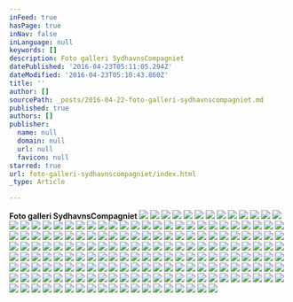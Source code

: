 ```yaml
---
inFeed: true
hasPage: true
inNav: false
inLanguage: null
keywords: []
description: Foto galleri SydhavnsCompagniet
datePublished: '2016-04-23T05:11:05.294Z'
dateModified: '2016-04-23T05:10:43.860Z'
title: ''
author: []
sourcePath: _posts/2016-04-22-foto-galleri-sydhavnscompagniet.md
published: true
authors: []
publisher:
  name: null
  domain: null
  url: null
  favicon: null
starred: true
url: foto-galleri-sydhavnscompagniet/index.html
_type: Article

---
```

**Foto galleri SydhavnsCompagniet**
![](https://the-grid-user-content.s3-us-west-2.amazonaws.com/927dde29-eebe-43a3-9691-5ea378447121.jpg)
![](https://the-grid-user-content.s3-us-west-2.amazonaws.com/e89d413c-5af3-48eb-aa4e-16b33f14053a.jpg)
![](https://the-grid-user-content.s3-us-west-2.amazonaws.com/e9273040-8ce4-486c-8b43-49105e9e15f2.jpg)
![](https://the-grid-user-content.s3-us-west-2.amazonaws.com/0cb766f4-23df-4917-9f79-a44e54d884b6.jpg)
![](https://the-grid-user-content.s3-us-west-2.amazonaws.com/d77d4a35-93cb-4ab1-a088-b41bffc21828.jpg)
![](https://the-grid-user-content.s3-us-west-2.amazonaws.com/90330643-ee32-4b84-9f8a-314326278551.jpg)
![](https://the-grid-user-content.s3-us-west-2.amazonaws.com/de1d4db2-d2bd-4e2d-8252-a07504c52c22.jpg)
![](https://the-grid-user-content.s3-us-west-2.amazonaws.com/8aab7634-bb86-4674-826b-e56d13b84f90.jpg)
![](https://the-grid-user-content.s3-us-west-2.amazonaws.com/8fda1b20-34aa-4a34-b818-db47b1af4a7d.jpg)
![](https://the-grid-user-content.s3-us-west-2.amazonaws.com/8bf05a66-d41d-4759-8f24-54da47479776.jpg)
![](https://the-grid-user-content.s3-us-west-2.amazonaws.com/e66cb86d-f62b-4c95-bf34-26de3eb5fe59.jpg)
![](https://the-grid-user-content.s3-us-west-2.amazonaws.com/e20361ba-8691-49b4-8d8a-a8e044c57082.jpg)
![](https://the-grid-user-content.s3-us-west-2.amazonaws.com/40b62cc4-ec12-4838-8d3f-ef7d7c0ed6a0.jpg)
![](https://the-grid-user-content.s3-us-west-2.amazonaws.com/3f46e831-1a18-4d97-b68c-b4252285f0f2.jpg)
![](https://the-grid-user-content.s3-us-west-2.amazonaws.com/85b1a8ed-c420-41e4-8728-c13d874ca986.jpg)
![](https://the-grid-user-content.s3-us-west-2.amazonaws.com/8507bb37-0ef3-43e5-a7f2-212d31d0eb49.jpg)
![](https://the-grid-user-content.s3-us-west-2.amazonaws.com/864d81ba-6c7e-45ee-a5e1-1a7bfe259bec.jpg)
![](https://the-grid-user-content.s3-us-west-2.amazonaws.com/1e624ef6-adb9-46df-b223-571f15632318.jpg)
![](https://the-grid-user-content.s3-us-west-2.amazonaws.com/5aaef4ed-cc05-468e-b8fc-b05c3387469d.jpg)
![](https://the-grid-user-content.s3-us-west-2.amazonaws.com/9c61bee4-9a38-4933-95df-2eccb77cac90.jpg)
![](https://the-grid-user-content.s3-us-west-2.amazonaws.com/547c4c90-5601-4f11-9e41-dd396b4b9b0d.jpg)
![](https://the-grid-user-content.s3-us-west-2.amazonaws.com/c2e1cde1-fcda-4674-9081-34ca71bf0cbd.jpg)
![](https://the-grid-user-content.s3-us-west-2.amazonaws.com/2f522d3b-8487-46ab-be89-de670bd4b1db.jpg)
![](https://the-grid-user-content.s3-us-west-2.amazonaws.com/070319e3-a2cf-4b34-98ce-a2be1edcd884.jpg)
![](https://the-grid-user-content.s3-us-west-2.amazonaws.com/24843249-dbcb-4fb5-918a-e882cf3bc359.jpg)
![](https://the-grid-user-content.s3-us-west-2.amazonaws.com/f2bbf3ba-6ac5-476b-a7d2-de6269bb7302.jpg)
![](https://the-grid-user-content.s3-us-west-2.amazonaws.com/4f7b4445-a029-4166-925e-8615ae0eedd7.jpg)
![](https://the-grid-user-content.s3-us-west-2.amazonaws.com/07b866a5-accd-47e8-8ea9-06874094a806.jpg)
![](https://the-grid-user-content.s3-us-west-2.amazonaws.com/0f10ed1f-77c9-4c76-894b-34ba475c2193.jpg)
![](https://the-grid-user-content.s3-us-west-2.amazonaws.com/381c7619-cfa7-4f94-8f3e-7212892bdeab.jpg)
![](https://the-grid-user-content.s3-us-west-2.amazonaws.com/ec8f6533-5740-4c8c-9695-0ce3f7ab33da.jpg)
![](https://the-grid-user-content.s3-us-west-2.amazonaws.com/74cdee37-8697-4438-b5e1-d9dacbb30a36.jpg)
![](https://the-grid-user-content.s3-us-west-2.amazonaws.com/a791b4c4-4e18-45e8-a285-89fcca0785ed.jpg)
![](https://the-grid-user-content.s3-us-west-2.amazonaws.com/18ccb86c-dedb-4bc1-9d14-de06add44283.jpg)
![](https://the-grid-user-content.s3-us-west-2.amazonaws.com/33eed0d3-52d9-4beb-a6a0-97fa4b8b5e64.jpg)
![](https://the-grid-user-content.s3-us-west-2.amazonaws.com/48576ea9-e2c9-458a-b89b-efcc0728c337.jpg)
![](https://the-grid-user-content.s3-us-west-2.amazonaws.com/94cf39ba-1887-4710-a8af-5b94b6f454eb.jpg)
![](https://the-grid-user-content.s3-us-west-2.amazonaws.com/5fbcd192-e114-4252-93d9-a837f0ecc98d.jpg)
![](https://the-grid-user-content.s3-us-west-2.amazonaws.com/1c096a7c-a4a8-449e-94c5-735ec12a4cbd.jpg)
![](https://the-grid-user-content.s3-us-west-2.amazonaws.com/850ceded-d4be-4576-844e-54fe9977804f.jpg)
![](https://the-grid-user-content.s3-us-west-2.amazonaws.com/19854170-e40f-46d9-a434-71ae5d324e67.jpg)
![](https://the-grid-user-content.s3-us-west-2.amazonaws.com/d7dda675-24c1-40dc-bb71-277e97fae60d.jpg)
![](https://the-grid-user-content.s3-us-west-2.amazonaws.com/c1a12bb4-3376-41c8-99e6-dd1ce6a5db75.jpg)
![](https://the-grid-user-content.s3-us-west-2.amazonaws.com/20ee00c1-6c15-4600-9b24-b6227722e7e5.jpg)
![](https://the-grid-user-content.s3-us-west-2.amazonaws.com/97b41bcb-0494-42a1-a0cf-8d52ec0078f8.jpg)
![](https://the-grid-user-content.s3-us-west-2.amazonaws.com/ae13734e-5cc5-40aa-93c8-9f546310889f.jpg)
![](https://the-grid-user-content.s3-us-west-2.amazonaws.com/d10e9019-a0eb-4b54-9350-e1de638035a9.jpg)
![](https://the-grid-user-content.s3-us-west-2.amazonaws.com/fa94ef64-2171-4e85-8735-9200caee9184.jpg)
![](https://the-grid-user-content.s3-us-west-2.amazonaws.com/233d1b0c-9881-4137-98ab-cfc5cd4cff25.jpg)
![](https://the-grid-user-content.s3-us-west-2.amazonaws.com/4d3a41cf-dd84-4c28-8880-5e542c96bcf3.jpg)
![](https://the-grid-user-content.s3-us-west-2.amazonaws.com/09bcb97e-cfae-443d-95d4-da237865bfeb.jpg)
![](https://the-grid-user-content.s3-us-west-2.amazonaws.com/0ba274b3-08b9-4a66-b02c-5d26fb6e4df4.jpg)
![](https://the-grid-user-content.s3-us-west-2.amazonaws.com/c8afd1d8-f10d-4b9c-8761-47119f82a397.jpg)
![](https://the-grid-user-content.s3-us-west-2.amazonaws.com/71615aab-1f0f-4381-946e-3ed576746db9.jpg)
![](https://the-grid-user-content.s3-us-west-2.amazonaws.com/4269d055-ddaf-49d3-a56d-fa90f32b9a0f.jpg)
![](https://the-grid-user-content.s3-us-west-2.amazonaws.com/2edba408-2980-4b55-abb5-cc3bc7b6f2f5.jpg)
![](https://the-grid-user-content.s3-us-west-2.amazonaws.com/ca320785-f2bf-4957-b5d8-fef471dfbf21.jpg)
![](https://the-grid-user-content.s3-us-west-2.amazonaws.com/5a81cd12-ac69-4dd8-beef-9f04fe7f2179.jpg)
![](https://the-grid-user-content.s3-us-west-2.amazonaws.com/39d4e49d-d35c-477e-8297-e2c5e15244ee.jpg)
![](https://the-grid-user-content.s3-us-west-2.amazonaws.com/0ab28eef-ba8d-46a3-bae8-145b3e00009e.jpg)
![](https://the-grid-user-content.s3-us-west-2.amazonaws.com/a0baba4e-b126-4d11-a009-fd1deb929596.jpg)
![](https://the-grid-user-content.s3-us-west-2.amazonaws.com/7b0ffb59-48a3-40a8-890c-b0a1dc6a44c5.jpg)
![](https://the-grid-user-content.s3-us-west-2.amazonaws.com/c21bbac1-e526-4bc5-ab85-92207da80fe4.jpg)
![](https://the-grid-user-content.s3-us-west-2.amazonaws.com/58b806a5-c0ed-4f47-a9b1-3d316759ffec.jpg)
![](https://the-grid-user-content.s3-us-west-2.amazonaws.com/63d37ecd-3330-4977-bb50-f0575976327a.jpg)
![](https://the-grid-user-content.s3-us-west-2.amazonaws.com/0a15453f-e044-47f3-a3f2-5d06c89daf5c.jpg)
![](https://the-grid-user-content.s3-us-west-2.amazonaws.com/8922af19-5469-48ab-af16-5bae9f091dca.jpg)
![](https://the-grid-user-content.s3-us-west-2.amazonaws.com/c04556c6-8485-4387-9511-f2ba08635fa9.jpg)
![](https://the-grid-user-content.s3-us-west-2.amazonaws.com/2b5cf438-816a-464a-9f03-84157ddedada.jpg)
![](https://the-grid-user-content.s3-us-west-2.amazonaws.com/5715a879-23eb-4b48-8a99-f0b92454fd8d.jpg)
![](https://the-grid-user-content.s3-us-west-2.amazonaws.com/4312d229-5267-4028-8eb0-41fd1b319f3b.jpg)
![](https://the-grid-user-content.s3-us-west-2.amazonaws.com/038437a0-2222-4f7b-a796-7912c48acd08.jpg)
![](https://the-grid-user-content.s3-us-west-2.amazonaws.com/c8e61298-4b53-4e0d-af39-c8ad0530ca0b.jpg)
![](https://the-grid-user-content.s3-us-west-2.amazonaws.com/7a24675a-53e2-461b-b82f-cce51e74267c.jpg)
![](https://the-grid-user-content.s3-us-west-2.amazonaws.com/48afec3f-8430-407b-89f1-600aca25b25a.jpg)
![](https://the-grid-user-content.s3-us-west-2.amazonaws.com/65778917-04b2-4e2e-a110-b18b7cb8cddf.jpg)
![](https://the-grid-user-content.s3-us-west-2.amazonaws.com/7ed42c14-9e3d-47af-baea-866ee34e4897.jpg)
![](https://the-grid-user-content.s3-us-west-2.amazonaws.com/4058a05a-128a-43ec-9aa4-6b00bac7879b.jpg)
![](https://the-grid-user-content.s3-us-west-2.amazonaws.com/d821939f-dd59-4edf-b718-b2ff7f5b6607.jpg)
![](https://the-grid-user-content.s3-us-west-2.amazonaws.com/6d409e42-b6a8-4345-b5ee-a39b15e634f4.jpg)
![](https://the-grid-user-content.s3-us-west-2.amazonaws.com/f239ec87-1cae-4b2f-b458-5dda389a9fc0.jpg)
![](https://the-grid-user-content.s3-us-west-2.amazonaws.com/9c5d8325-b1d5-4f80-b542-ff406e244f58.jpg)
![](https://the-grid-user-content.s3-us-west-2.amazonaws.com/b6265f80-8fff-44f7-99b3-c609865df342.jpg)
![](https://the-grid-user-content.s3-us-west-2.amazonaws.com/8e21ff03-27cb-46b0-a331-b442fa28bdab.jpg)
![](https://the-grid-user-content.s3-us-west-2.amazonaws.com/f3aba4c1-1b10-4048-97b9-b7e3601939c0.jpg)
![](https://the-grid-user-content.s3-us-west-2.amazonaws.com/5ce19885-be26-4153-9e46-9ce06678ddfc.jpg)
![](https://the-grid-user-content.s3-us-west-2.amazonaws.com/3479240f-c69a-4a4c-a563-26f1d3bf7090.jpg)
![](https://the-grid-user-content.s3-us-west-2.amazonaws.com/a69c4a7a-8f6c-4f75-a306-23a0d10d943e.jpg)
![](https://the-grid-user-content.s3-us-west-2.amazonaws.com/72182e72-34d0-476d-a55c-bcc97b695dd1.jpg)
![](https://the-grid-user-content.s3-us-west-2.amazonaws.com/fb7c56d3-cdbf-48d3-baea-cb84588ec51d.jpg)
![](https://the-grid-user-content.s3-us-west-2.amazonaws.com/15d4fd49-b809-4d37-95db-d855eb4f81d5.jpg)
![](https://the-grid-user-content.s3-us-west-2.amazonaws.com/d90bae8c-ad24-45ec-9889-097fd588bb40.jpg)
![](https://the-grid-user-content.s3-us-west-2.amazonaws.com/9a31206c-50c0-4428-ad8f-95ceba1ab46c.jpg)
![](https://the-grid-user-content.s3-us-west-2.amazonaws.com/41032334-c679-480b-97bd-8e3102c299b6.jpg)
![](https://the-grid-user-content.s3-us-west-2.amazonaws.com/9f53c6c8-2ffc-4332-ab36-bfc8843c3686.jpg)
![](https://the-grid-user-content.s3-us-west-2.amazonaws.com/b29f15af-d430-4e14-995b-25e39123fcf4.jpg)
![](https://the-grid-user-content.s3-us-west-2.amazonaws.com/4f78e979-f7f1-4e08-9b63-e21133e6590c.jpg)
![](https://the-grid-user-content.s3-us-west-2.amazonaws.com/4e874817-78b1-499c-9478-e3451eaf6ad3.jpg)
![](https://the-grid-user-content.s3-us-west-2.amazonaws.com/30a21e77-c40b-4b74-93d8-327f765c3d3d.jpg)
![](https://the-grid-user-content.s3-us-west-2.amazonaws.com/4e60d716-0fe7-4902-8367-fcc89c316c05.jpg)
![](https://the-grid-user-content.s3-us-west-2.amazonaws.com/c1c70e91-0401-4f6c-8478-f53b66f20d77.jpg)
![](https://the-grid-user-content.s3-us-west-2.amazonaws.com/24d4f929-6981-4a7f-a557-51d4e821b526.jpg)
![](https://the-grid-user-content.s3-us-west-2.amazonaws.com/40390feb-0a89-4b0c-9683-fa66c4878c47.jpg)
![](https://the-grid-user-content.s3-us-west-2.amazonaws.com/55a193df-4102-4cc9-823b-03a520dde89f.jpg)
![](https://the-grid-user-content.s3-us-west-2.amazonaws.com/6aaad583-6017-46af-9975-7d1a54da562b.jpg)
![](https://the-grid-user-content.s3-us-west-2.amazonaws.com/ff766cad-9494-4a89-9d49-353dfbf2f28c.jpg)
![](https://the-grid-user-content.s3-us-west-2.amazonaws.com/f70275f9-6973-4baa-b9dd-0c72253fe628.jpg)
![](https://the-grid-user-content.s3-us-west-2.amazonaws.com/dad3004b-ee30-4817-b007-9c3b460875da.jpg)
![](https://the-grid-user-content.s3-us-west-2.amazonaws.com/246bcaa5-f62c-4795-b7da-5149529e8e1a.jpg)
![](https://the-grid-user-content.s3-us-west-2.amazonaws.com/7856b151-4045-43df-8b1e-f46288e0b7db.jpg)
![](https://the-grid-user-content.s3-us-west-2.amazonaws.com/34e3e0ed-9281-4ae7-896b-f3a28f2e95a5.jpg)
![](https://the-grid-user-content.s3-us-west-2.amazonaws.com/229f40c1-c74d-45e4-9ece-4a51d177d552.jpg)
![](https://the-grid-user-content.s3-us-west-2.amazonaws.com/eb020b31-17d8-424b-9e93-a592384f8127.jpg)
![](https://the-grid-user-content.s3-us-west-2.amazonaws.com/2037b76d-451b-45f9-bf9a-4ef7b5ea5e23.jpg)
![](https://the-grid-user-content.s3-us-west-2.amazonaws.com/a9657188-3f36-4b75-b8a6-22a05e31eb98.jpg)
![](https://the-grid-user-content.s3-us-west-2.amazonaws.com/8bde4442-bb7c-4fff-8cf2-9ed3219e95c6.jpg)
![](https://the-grid-user-content.s3-us-west-2.amazonaws.com/35efb28c-9ac1-4d46-8890-353e85759e70.jpg)
![](https://the-grid-user-content.s3-us-west-2.amazonaws.com/cf4d9b85-08bf-48a4-b78a-178bf277203e.jpg)
![](https://the-grid-user-content.s3-us-west-2.amazonaws.com/ea8d7f02-ab86-4881-b292-497ba52ce7e9.jpg)
![](https://the-grid-user-content.s3-us-west-2.amazonaws.com/917d6dfe-d931-45e2-b268-fc244d61e897.jpg)
![](https://the-grid-user-content.s3-us-west-2.amazonaws.com/22593fef-2c4a-4a65-8f8d-004ceefccd63.jpg)
![](https://the-grid-user-content.s3-us-west-2.amazonaws.com/7ad68533-4bd9-4ea4-b0ca-c63f94371507.jpg)
![](https://the-grid-user-content.s3-us-west-2.amazonaws.com/b3d190d1-6dee-4f7c-bb66-1d4d3a2ec833.jpg)
![](https://the-grid-user-content.s3-us-west-2.amazonaws.com/b410463b-5617-4075-a388-4a72b2c712f2.jpg)
![](https://the-grid-user-content.s3-us-west-2.amazonaws.com/c69351bc-db8b-4365-bc55-5d39b4d02c9a.jpg)
![](https://the-grid-user-content.s3-us-west-2.amazonaws.com/01feb327-9406-470b-9484-23a9cf78b207.jpg)
![](https://the-grid-user-content.s3-us-west-2.amazonaws.com/5d5d6faf-fe14-45fb-ad0c-fff9bf1ba29c.jpg)
![](https://the-grid-user-content.s3-us-west-2.amazonaws.com/5ce13d10-d2f3-4889-be8b-e0f84f4c8320.jpg)
![](https://the-grid-user-content.s3-us-west-2.amazonaws.com/b5cb6898-31cd-4eb6-b64b-c88800cd3a34.jpg)
![](https://the-grid-user-content.s3-us-west-2.amazonaws.com/d6e9db6c-ffae-41e2-a191-2538ac6ad5dd.jpg)
![](https://the-grid-user-content.s3-us-west-2.amazonaws.com/d947602b-e292-4f4b-a853-22c4e88508aa.jpg)
![](https://the-grid-user-content.s3-us-west-2.amazonaws.com/42ee97a6-df58-4704-aa42-2a9b399e354d.jpg)
![](https://the-grid-user-content.s3-us-west-2.amazonaws.com/4480f305-59de-4c61-aa06-27def7499766.jpg)
![](https://the-grid-user-content.s3-us-west-2.amazonaws.com/4c94b4ee-951b-4f2f-b8bf-1449635fb1ee.jpg)
![](https://the-grid-user-content.s3-us-west-2.amazonaws.com/f68d6b33-ff9a-4fd3-85cf-3422b4268e14.jpg)
![](https://the-grid-user-content.s3-us-west-2.amazonaws.com/aeedb869-74eb-401c-b6d8-886a6441ebc7.jpg)
![](https://the-grid-user-content.s3-us-west-2.amazonaws.com/8297dbdb-638c-4ce1-8082-67fa4e8fea62.jpg)
![](https://the-grid-user-content.s3-us-west-2.amazonaws.com/fbcfdd80-7a61-448b-a01d-b39ec015c70f.jpg)
![](https://the-grid-user-content.s3-us-west-2.amazonaws.com/2394c246-b6a6-4320-894b-bcddb6b0a01f.jpg)
![](https://the-grid-user-content.s3-us-west-2.amazonaws.com/ab702b6a-ab5a-445b-8bc7-7ba03ac57280.jpg)
![](https://the-grid-user-content.s3-us-west-2.amazonaws.com/c5e460fc-dac4-4d12-8153-3564f1e1fb25.jpg)
![](https://the-grid-user-content.s3-us-west-2.amazonaws.com/03de9605-931a-4d3a-a6ae-bb66c15895eb.jpg)
![](https://the-grid-user-content.s3-us-west-2.amazonaws.com/50113921-e0ce-423c-be7e-22071b6f67b7.jpg)
![](https://the-grid-user-content.s3-us-west-2.amazonaws.com/a33eadfb-55a7-4edd-9709-f40a1846c949.jpg)
![](https://the-grid-user-content.s3-us-west-2.amazonaws.com/7b95e01a-8eee-4fc5-9344-206e6f4683c3.jpg)
![](https://the-grid-user-content.s3-us-west-2.amazonaws.com/99ab5b23-7ccf-4f1b-8853-22fd20d9dd18.jpg)
![](https://the-grid-user-content.s3-us-west-2.amazonaws.com/9254500a-5dcf-45db-86e4-616e7002cfce.jpg)
![](https://the-grid-user-content.s3-us-west-2.amazonaws.com/08ec968f-6328-48ff-918a-323b58531366.jpg)
![](https://the-grid-user-content.s3-us-west-2.amazonaws.com/6a16515a-ba32-4b7a-b364-4e0a50f6539b.jpg)
![](https://the-grid-user-content.s3-us-west-2.amazonaws.com/c20990b5-7e54-4a04-bc08-ba1814beaf4d.jpg)
![](https://the-grid-user-content.s3-us-west-2.amazonaws.com/023bae11-4167-42dc-b335-ae71983f78aa.jpg)
![](https://the-grid-user-content.s3-us-west-2.amazonaws.com/aa246803-1698-4fbb-94fe-ac1baff1a853.jpg)
![](https://the-grid-user-content.s3-us-west-2.amazonaws.com/9f2af943-7197-4775-8927-816ce36937ec.jpg)
![](https://the-grid-user-content.s3-us-west-2.amazonaws.com/884cc6c3-b439-47ab-bfb0-c7d0373710a5.jpg)
![](https://the-grid-user-content.s3-us-west-2.amazonaws.com/7d44ace8-949b-4c09-8f27-28136e328c18.jpg)
![](https://the-grid-user-content.s3-us-west-2.amazonaws.com/b7bc2217-9c80-4d92-9fef-bbe5bed936cd.jpg)
![](https://the-grid-user-content.s3-us-west-2.amazonaws.com/4d631f22-f369-45e5-81f7-17f39974cc1f.jpg)
![](https://the-grid-user-content.s3-us-west-2.amazonaws.com/5c432821-9fc7-4362-9734-0b33b80c47ae.jpg)
![](https://the-grid-user-content.s3-us-west-2.amazonaws.com/37845ad4-f287-4247-810c-9018e542780b.jpg)
![](https://the-grid-user-content.s3-us-west-2.amazonaws.com/68f46177-543e-463d-8f64-473c72e50a6d.jpg)
![](https://the-grid-user-content.s3-us-west-2.amazonaws.com/7a5621c1-511b-4f2e-8144-74eb00de95c8.jpg)
![](https://the-grid-user-content.s3-us-west-2.amazonaws.com/1b75827e-5ec8-476a-8ee9-254fb704539d.jpg)
![](https://the-grid-user-content.s3-us-west-2.amazonaws.com/e109d17f-1f96-42b4-a839-cb0e0c966fd6.jpg)
![](https://the-grid-user-content.s3-us-west-2.amazonaws.com/3b85b195-2b6e-42b4-8f9d-aba8193c64ce.jpg)
![](https://the-grid-user-content.s3-us-west-2.amazonaws.com/875a4a28-ec54-4fa9-b6f7-e90886ecc2f9.jpg)
![](https://the-grid-user-content.s3-us-west-2.amazonaws.com/ef2cdf54-c728-4dac-a792-b82fa3eef155.jpg)
![](https://the-grid-user-content.s3-us-west-2.amazonaws.com/a89d99bf-2c5f-4f4f-bc65-af3b1047513e.jpg)
![](https://the-grid-user-content.s3-us-west-2.amazonaws.com/7247e88b-fcd5-4394-9b21-2d8bec0a22f1.jpg)
![](https://the-grid-user-content.s3-us-west-2.amazonaws.com/c0f7acd7-d0f2-486d-98c7-bbe7e29fc527.jpg)
![](https://the-grid-user-content.s3-us-west-2.amazonaws.com/bb615277-d893-4563-901b-da1ed34ef52d.jpg)
![](https://the-grid-user-content.s3-us-west-2.amazonaws.com/4ed1a743-d38e-492b-b71b-2723b558155c.jpg)
![](https://the-grid-user-content.s3-us-west-2.amazonaws.com/ff535aef-b6f5-4ce2-8af1-d4e5cdc2313f.jpg)
![](https://the-grid-user-content.s3-us-west-2.amazonaws.com/f76d7244-0670-4605-af9f-239012acfa77.jpg)
![](https://the-grid-user-content.s3-us-west-2.amazonaws.com/9c68db6a-ae66-4a81-8b7a-d87aed7550a5.jpg)
![](https://the-grid-user-content.s3-us-west-2.amazonaws.com/8e7b0ba3-ca1b-41a2-9d04-38c07fa890ae.jpg)
![](https://the-grid-user-content.s3-us-west-2.amazonaws.com/ab413c52-df66-4d84-886d-2699c9c7c03f.jpg)
![](https://the-grid-user-content.s3-us-west-2.amazonaws.com/8a6c49c6-8283-4b90-813a-07a4dbe380d0.jpg)
![](https://the-grid-user-content.s3-us-west-2.amazonaws.com/1b4af6ed-ba0b-4565-9929-474413527333.jpg)
![](https://the-grid-user-content.s3-us-west-2.amazonaws.com/bf02a168-f315-436e-bb34-e052ec4ee637.jpg)
![](https://the-grid-user-content.s3-us-west-2.amazonaws.com/7c1345f8-2dd6-4149-8911-134ab3a426d4.jpg)
![](https://the-grid-user-content.s3-us-west-2.amazonaws.com/fab3c5b1-11de-495b-9c85-eebed41de709.jpg)
![](https://the-grid-user-content.s3-us-west-2.amazonaws.com/d36e483a-5c41-429f-8020-19db01739c41.jpg)